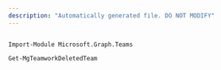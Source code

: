 ```yaml
---
description: "Automatically generated file. DO NOT MODIFY"
---
```


```powershellv1

Import-Module Microsoft.Graph.Teams

Get-MgTeamworkDeletedTeam

```